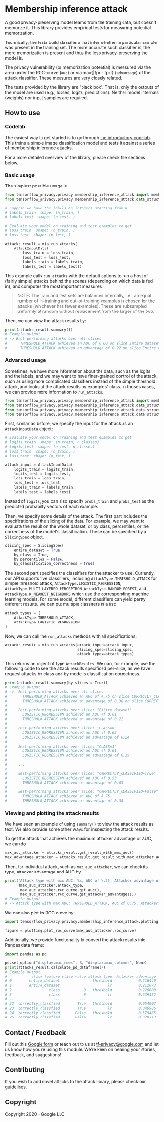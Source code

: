 # Membership inference attack

A good privacy-preserving model learns from the training data, but
doesn't memorize it. This library provides empirical tests for measuring
potential memorization.

Technically, the tests build classifiers that infer whether a particular sample
was present in the training set. The more accurate such classifier is, the more
memorization is present and thus the less privacy-preserving the model is.

The privacy vulnerability (or memorization potential) is measured
via the area under the ROC-curve (`auc`) or via max{|fpr - tpr|} (`advantage`)
of the attack classifier. These measures are very closely related.

The tests provided by the library are "black box". That is, only the outputs of
the model are used (e.g., losses, logits, predictions). Neither model internals
(weights) nor input samples are required.

## How to use

### Codelab

The easiest way to get started is to go through [the introductory codelab](https://github.com/tensorflow/privacy/blob/master/tensorflow_privacy/privacy/membership_inference_attack/codelabs/codelab.ipynb).
This trains a simple image classification model and tests it against a series
of membership inference attacks.

For a more detailed overview of the library, please check the sections below.

### Basic usage

The simplest possible usage is

```python
from tensorflow_privacy.privacy.membership_inference_attack import membership_inference_attack as mia
from tensorflow_privacy.privacy.membership_inference_attack.data_structures import AttackInputData

# Suppose we have the labels as integers starting from 0
# labels_train  shape: (n_train, )
# labels_test  shape: (n_test, )

# Evaluate your model on training and test examples to get
# loss_train  shape: (n_train, )
# loss_test  shape: (n_test, )

attacks_result = mia.run_attacks(
    AttackInputData(
        loss_train = loss_train,
        loss_test = loss_test,
        labels_train = labels_train,
        labels_test = labels_test))
```

This example calls `run_attacks` with the default options to run a host of
(fairly simple) attacks behind the scenes (depending on which data is fed in),
and computes the most important measures.

> NOTE: The train and test sets are balanced internally, i.e., an equal number
> of in-training and out-of-training examples is chosen for the attacks
> (whichever has fewer examples). These are subsampled uniformly at random
> without replacement from the larger of the two.

Then, we can view the attack results by:

```python
print(attacks_result.summary())
# Example output:
# -> Best-performing attacks over all slices
#      THRESHOLD_ATTACK achieved an AUC of 0.60 on slice Entire dataset
#      THRESHOLD_ATTACK achieved an advantage of 0.22 on slice Entire dataset
```


### Advanced usage

Sometimes, we have more information about the data, such as the logits and the
labels,
and we may want to have finer-grained control of the attack, such as using more
complicated classifiers instead of the simple threshold attack, and looks at the
attack results by examples' class.
In thoses cases, we can provide more information to `run_attacks`.

```python
from tensorflow_privacy.privacy.membership_inference_attack import membership_inference_attack as mia
from tensorflow_privacy.privacy.membership_inference_attack.data_structures import AttackInputData
from tensorflow_privacy.privacy.membership_inference_attack.data_structures import SlicingSpec
from tensorflow_privacy.privacy.membership_inference_attack.data_structures import AttackType
```

First, similar as before, we specify the input for the attack as an
`AttackInputData` object:

```python
# Evaluate your model on training and test examples to get
# logits_train  shape: (n_train, n_classes)
# logits_test  shape: (n_test, n_classes)
# loss_train  shape: (n_train, )
# loss_test  shape: (n_test, )

attack_input = AttackInputData(
    logits_train = logits_train,
    logits_test = logits_test,
    loss_train = loss_train,
    loss_test = loss_test,
    labels_train = labels_train,
    labels_test = labels_test)
```

Instead of `logits`, you can also specify
`probs_train` and `probs_test` as the predicted probabilty vectors of each
example.

Then, we specify some details of the attack.
The first part includes the specifications of the slicing of the data. For
example, we may want to evaluate the result on the whole dataset, or by class,
percentiles, or the correctness of the model's classification.
These can be specified by a `SlicingSpec` object.

```python
slicing_spec = SlicingSpec(
    entire_dataset = True,
    by_class = True,
    by_percentiles = False,
    by_classification_correctness = True)
```

The second part specifies the classifiers for the attacker to use.
Currently, our API supports five classifiers, including
`AttackType.THRESHOLD_ATTACK` for simple threshold attack,
`AttackType.LOGISTIC_REGRESSION`,
`AttackType.MULTI_LAYERED_PERCEPTRON`,
`AttackType.RANDOM_FOREST`, and
`AttackType.K_NEAREST_NEIGHBORS`
which use the corresponding machine learning models.
For some model, different classifiers can yield pertty different results.
We can put multiple classifers in a list:

```python
attack_types = [
    AttackType.THRESHOLD_ATTACK,
    AttackType.LOGISTIC_REGRESSION
]
```

Now, we can call the `run_attacks` methods with all specifications:

```python
attacks_result = mia.run_attacks(attack_input=attack_input,
                                 slicing_spec=slicing_spec,
                                 attack_types=attack_types)
```

This returns an object of type `AttackResults`. We can, for example, use the
following code to see the attack results specificed per-slice, as we have
request attacks by class and by model's classification correctness.

```python
print(attacks_result.summary(by_slices = True))
# Example output:
# ->  Best-performing attacks over all slices
#       THRESHOLD_ATTACK achieved an AUC of 0.75 on slice CORRECTLY_CLASSIFIED=False
#       THRESHOLD_ATTACK achieved an advantage of 0.38 on slice CORRECTLY_CLASSIFIED=False
#
#     Best-performing attacks over slice: "Entire dataset"
#       LOGISTIC_REGRESSION achieved an AUC of 0.61
#       THRESHOLD_ATTACK achieved an advantage of 0.22
#
#     Best-performing attacks over slice: "CLASS=0"
#       LOGISTIC_REGRESSION achieved an AUC of 0.62
#       LOGISTIC_REGRESSION achieved an advantage of 0.24
#
#     Best-performing attacks over slice: "CLASS=1"
#       LOGISTIC_REGRESSION achieved an AUC of 0.61
#       LOGISTIC_REGRESSION achieved an advantage of 0.19
#
#     ...
#
#     Best-performing attacks over slice: "CORRECTLY_CLASSIFIED=True"
#       LOGISTIC_REGRESSION achieved an AUC of 0.53
#       THRESHOLD_ATTACK achieved an advantage of 0.05
#
#     Best-performing attacks over slice: "CORRECTLY_CLASSIFIED=False"
#       THRESHOLD_ATTACK achieved an AUC of 0.75
#       THRESHOLD_ATTACK achieved an advantage of 0.38
```


### Viewing and plotting the attack results

We have seen an example of using `summary()` to view the attack results as text.
We also provide some other ways for inspecting the attack results.

To get the attack that achieves the maximum attacker advantage or AUC, we can do

```python
max_auc_attacker = attacks_result.get_result_with_max_auc()
max_advantage_attacker = attacks_result.get_result_with_max_attacker_advantage()
```
Then, for individual attack, such as `max_auc_attacker`, we can check its type,
attacker advantage and AUC by

```python
print("Attack type with max AUC: %s, AUC of %.2f, Attacker advantage of %.2f" %
      (max_auc_attacker.attack_type,
       max_auc_attacker.roc_curve.get_auc(),
       max_auc_attacker.roc_curve.get_attacker_advantage()))
# Example output:
# -> Attack type with max AUC: THRESHOLD_ATTACK, AUC of 0.75, Attacker advantage of 0.38
```
We can also plot its ROC curve by

```python
import tensorflow_privacy.privacy.membership_inference_attack.plotting as plotting

figure = plotting.plot_roc_curve(max_auc_attacker.roc_curve)
```

Additionally, we provide funcitonality to convert the attack results into Pandas
data frame:

```python
import pandas as pd

pd.set_option("display.max_rows", 8, "display.max_columns", None)
print(attacks_result.calculate_pd_dataframe())
# Example output:
#           slice feature slice value attack type  Attacker advantage       AUC
# 0        entire_dataset               threshold            0.216440  0.600630
# 1        entire_dataset                      lr            0.212073  0.612989
# 2                 class           0   threshold            0.226000  0.611669
# 3                 class           0          lr            0.239452  0.624076
# ..                  ...         ...         ...                 ...       ...
# 22  correctly_classfied        True   threshold            0.054907  0.471290
# 23  correctly_classfied        True          lr            0.046986  0.525194
# 24  correctly_classfied       False   threshold            0.379465  0.748138
# 25  correctly_classfied       False          lr            0.370713  0.737148
```


## Contact / Feedback

Fill out this
[Google form](https://docs.google.com/forms/d/1DPwr3_OfMcqAOA6sdelTVjIZhKxMZkXvs94z16UCDa4/edit)
or reach out to us at tf-privacy@google.com and let us know how you’re using
this module. We’re keen on hearing your stories, feedback, and suggestions!

## Contributing

If you wish to add novel attacks to the attack library, please check our
[guidelines](https://github.com/tensorflow/privacy/blob/master/tensorflow_privacy/privacy/membership_inference_attack/CONTRIBUTING.md).

## Copyright

Copyright 2020 - Google LLC
